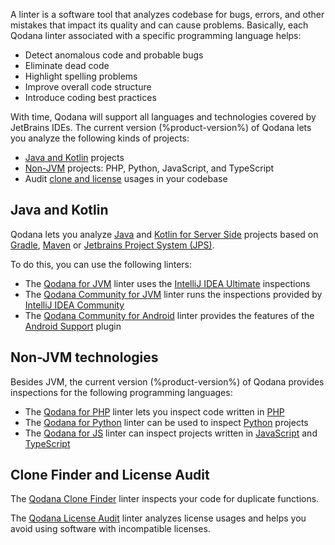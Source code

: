 [//]: # (title: Linters)

A linter is a software tool that analyzes codebase for bugs, errors, and other mistakes that impact its quality and 
can cause problems. Basically, each Qodana linter associated with a specific programming language 
helps:

* Detect anomalous code and probable bugs
* Eliminate dead code
* Highlight spelling problems
* Improve overall code structure
* Introduce coding best practices

With time, Qodana will support all languages and technologies covered by JetBrains IDEs. The current version 
(%product-version%) of Qodana lets you analyze the following kinds of projects:

* [Java and Kotlin](#Java+and+Kotlin) projects
* [Non-JVM](#Non-JVM+technologies) projects: PHP, Python, JavaScript, and TypeScript
* Audit [clone and license](#Clone+Finder+and+License+Audit) usages in your codebase

## Java and Kotlin

Qodana lets you analyze [Java](https://www.java.com) and 
[Kotlin for Server Side](https://kotlinlang.org/lp/server-side/) projects based on [Gradle](https://gradle.org/), 
[Maven](https://maven.apache.org/) or [Jetbrains Project System (JPS)](https://github.com/JetBrains/JPS). 

To do this, you can use the following linters:

* The [Qodana for JVM](qodana-jvm.md) linter uses the [IntelliJ IDEA Ultimate](https://www.jetbrains.com/idea/) inspections
* The [Qodana Community for JVM](qodana-jvm-community.md) linter runs the inspections provided by [IntelliJ IDEA Community](https://www.jetbrains.com/idea/)
* The [Qodana Community for Android](qodana-jvm-android.md) linter provides the features of the 
[Android Support](https://plugins.jetbrains.com/plugin/1792-android-support) plugin

## Non-JVM technologies

Besides JVM, the current version (%product-version%) of Qodana provides inspections for the following programming languages: 

- The [Qodana for PHP](qodana-php.md) linter lets you inspect code written in [PHP](https://www.php.net) 
- The [Qodana for Python](qodana-python.md) linter can be used to inspect [Python](https://python.org) projects
- The [Qodana for JS](qodana-js.md) linter can inspect projects written in
[JavaScript](https://developer.mozilla.org/en-US/docs/Web/JavaScript) and [TypeScript](https://www.typescriptlang.org/)

## Clone Finder and License Audit

The [Qodana Clone Finder](about-clone-finder.md) linter inspects your code for duplicate functions.

The [Qodana License Audit](about-license-audit.md) linter analyzes license usages and helps you avoid using software with
incompatible licenses.